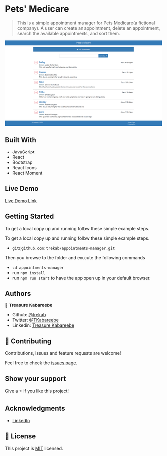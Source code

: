 # Pets' Medicare

> This is a simple appointment manager for Pets Medicare(a fictional company). A user can create an appointment, delete an appointment, search the available appointments, and sort them.

![Screenshot](./pets-medicare.png)
## Built With

- JavaScript
- React
- Bootstrap
- React Icons
- React Moment

## Live Demo

[Live Demo Link](https://objective-bose-5b5ea0.netlify.app/)


## Getting Started

To get a local copy up and running follow these simple example steps.

To get a local copy up and running follow these simple example steps.
- `git@github.com:trekab/appointments-manager.git`

Then you browse to the folder and exucute the following commands
- `cd appointments-manager`
- run `npm install`
- run `npm run start` to have the app open up in your default browser.

## Authors

👤 **Treasure Kabareebe**

- Github: [@trekab](https://github.com/trekab)
- Twitter: [@TKabareebe](https://twitter.com/TKabareebe)
- Linkedin: [Treasure Kabareebe](https://www.linkedin.com/in/treasure-kabareebe/)

## 🤝 Contributing

Contributions, issues and feature requests are welcome!

Feel free to check the [issues page](issues/).

## Show your support

Give a ⭐️ if you like this project!

## Acknowledgments

- [LinkedIn](https://www.linkedin.com/learning/react-js-building-an-interface-2/creating-interfaces-with-react)

## 📝 License

This project is [MIT](lic.url) licensed.
